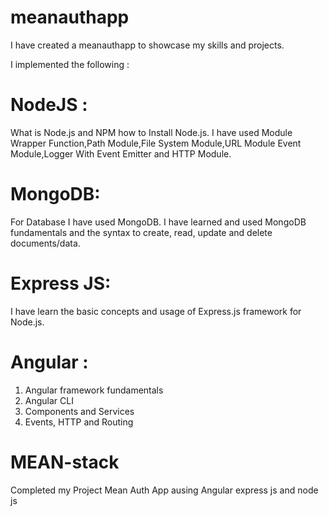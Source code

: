 # meanauthapp

I have created a meanauthapp to showcase my skills and projects.

I implemented the following :
# NodeJS :
What is Node.js and NPM how to Install Node.js. I have used Module Wrapper Function,Path Module,File System Module,URL Module
Event Module,Logger With Event Emitter and HTTP Module.
# MongoDB: 
For Database I have used MongoDB. I have  learned and used MongoDB fundamentals and the syntax to create, read, update and delete documents/data.
# Express JS:
I have learn the basic concepts and usage of Express.js framework for Node.js.
# Angular :

1. Angular framework fundamentals
2. Angular CLI
3. Components and Services
4. Events, HTTP and Routing
# MEAN-stack

Completed my Project Mean Auth App ausing Angular express js and node js
 


